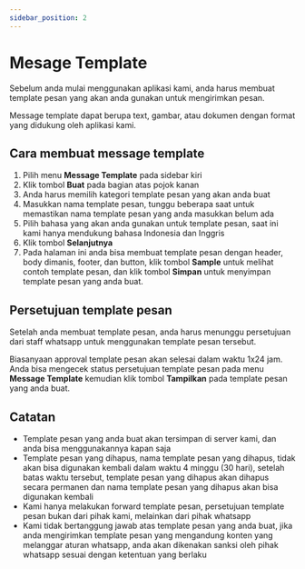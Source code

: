 ```yaml
---
sidebar_position: 2
---
```


# Mesage Template

Sebelum anda mulai menggunakan aplikasi kami, anda harus membuat template pesan yang akan anda gunakan untuk mengirimkan pesan.

Message template dapat berupa text, gambar, atau dokumen dengan format yang didukung oleh aplikasi kami.

## Cara membuat message template

1. Pilih menu **Message Template** pada sidebar kiri
2. Klik tombol **Buat** pada bagian atas pojok kanan
3. Anda harus memilih kategori template pesan yang akan anda buat
4. Masukkan nama template pesan, tunggu beberapa saat untuk memastikan nama template pesan yang anda masukkan belum ada
5. Pilih bahasa yang akan anda gunakan untuk template pesan, saat ini kami hanya mendukung bahasa Indonesia dan Inggris
6. Klik tombol **Selanjutnya**
7. Pada halaman ini anda bisa membuat template pesan dengan header, body dimanis, footer, dan button, klik tombol **Sample** untuk melihat contoh template pesan, dan klik tombol **Simpan** untuk menyimpan template pesan yang anda buat.


## Persetujuan template pesan

Setelah anda membuat template pesan, anda harus menunggu persetujuan dari staff whatsapp untuk menggunakan template pesan tersebut.

Biasanyaan approval template pesan akan selesai dalam waktu 1x24 jam. Anda bisa mengecek status persetujuan template pesan pada menu **Message Template** kemudian klik tombol **Tampilkan** pada template pesan yang anda buat.

## Catatan

- Template pesan yang anda buat akan tersimpan di server kami, dan anda bisa menggunakannya kapan saja
- Template pesan yang dihapus, nama template pesan yang dihapus, tidak akan bisa digunakan kembali dalam waktu 4 minggu (30 hari), setelah batas waktu tersebut, template pesan yang dihapus akan dihapus secara permanen dan nama template pesan yang dihapus akan bisa digunakan kembali
- Kami hanya melakukan forward template pesan, persetujuan template pesan bukan dari pihak kami, melainkan dari pihak whatsapp
- Kami tidak bertanggung jawab atas template pesan yang anda buat, jika anda mengirimkan template pesan yang mengandung konten yang melanggar aturan whatsapp, anda akan dikenakan sanksi oleh pihak whatsapp sesuai dengan ketentuan yang berlaku